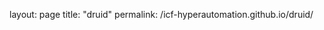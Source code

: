layout: page
title: "druid"
permalink: /icf-hyperautomation.github.io/druid/

<script type="text/javascript">
document.addEventListener("DOMContentLoaded", function(event) {
    DruidWebchat.init({
        botId: "25df12c1-8ebb-43a2-f806-08d8a3960204",
        baseUrl: "https://comm-druid-api.azurewebsites.net",    
        queryParams: "", // pass queryParams to AuthorizeAsync method
        UI: {
            containerElement: null, // [MANDATORY] example: document.getElementById('druidContainerElement') -> specify the webchat expand DOM element
        }
});
});
</script>

